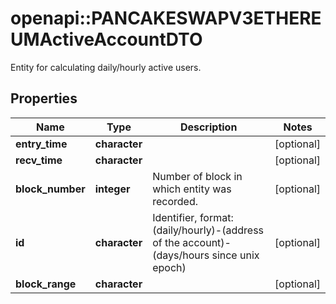 # openapi::PANCAKESWAPV3ETHEREUMActiveAccountDTO

Entity for calculating daily/hourly active users.

## Properties
Name | Type | Description | Notes
------------ | ------------- | ------------- | -------------
**entry_time** | **character** |  | [optional] 
**recv_time** | **character** |  | [optional] 
**block_number** | **integer** | Number of block in which entity was recorded. | [optional] 
**id** | **character** | Identifier, format: (daily/hourly)-(address of the account)-(days/hours since unix epoch) | [optional] 
**block_range** | **character** |  | [optional] 


